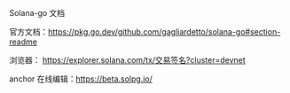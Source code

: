 Solana-go 文档

官方文档：https://pkg.go.dev/github.com/gagliardetto/solana-go#section-readme

浏览器： https://explorer.solana.com/tx/交易签名?cluster=devnet

anchor 在线编辑：https://beta.solpg.io/